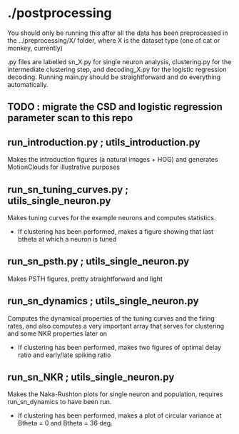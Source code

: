 # ./postprocessing

You should only be running this after all the data has been preprocessed in the ../preprocessing/X/ folder, where X is the dataset type (one of cat or monkey, currently)

.py files are labelled sn_X.py for single neuron analysis, clustering.py for the intermediate clustering step, and decoding_X.py for the logistic regression decoding.
Running main.py should be straightforward and do everything automatically.

## TODO : migrate the CSD and logistic regression parameter scan to this repo

## run_introduction.py ; utils_introduction.py
Makes the introduction figures (a natural images + HOG) and generates MotionClouds for illustrative purposes

## run_sn_tuning_curves.py ; utils_single_neuron.py
Makes tuning curves for the example neurons and computes statistics.
* If clustering has been performed, makes a figure showing that last btheta at which a neuron is tuned

## run_sn_psth.py ; utils_single_neuron.py
Makes PSTH figures, pretty straightforward and light

## run_sn_dynamics ; utils_single_neuron.py
Computes the dynamical properties of the tuning curves and the firing rates, and also computes a very important array that serves for clustering and some NKR properties later on
* If clustering has been performed, makes two figures of optimal delay ratio and early/late spiking ratio

## run_sn_NKR ; utils_single_neuron.py
Makes the Naka-Rushton plots for single neuron and population, requires run_sn_dynamics to have been run.
* If clustering has been performed, makes a plot of circular variance at Btheta = 0 and Btheta = 36 deg.
